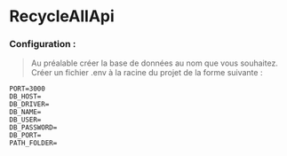 # RecycleAllApi

### Configuration :
> Au préalable créer la base de données au nom que vous souhaitez.
> Créer un fichier .env à la racine du projet de la forme suivante :

```
PORT=3000
DB_HOST=
DB_DRIVER=
DB_NAME=
DB_USER=
DB_PASSWORD=
DB_PORT=
PATH_FOLDER=
```
